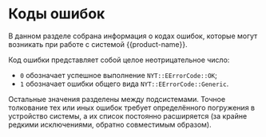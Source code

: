 # Коды ошибок

В данном разделе собрана информация о кодах ошибок, которые могут возникать при работе с системой {{product-name}}.

Код ошибки представляет собой целое неотрицательное число:

- `0` обозначает успешное выполнение `NYT::EErrorCode::OK`;
- `1` обозначает ошибки общего вида `NYT::EErrorCode::Generic`.

Остальные значения разделены между подсистемами. Точное толкование тех или иных ошибок требует определённого погружения в устройство системы, а их список постоянно расширяется (за крайне редкими исключениями, обратно совместимым образом).
